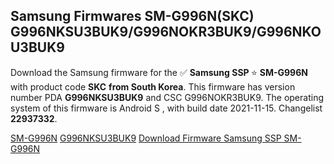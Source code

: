 <h2>Samsung Firmwares SM-G996N(SKC) G996NKSU3BUK9/G996NOKR3BUK9/G996NKOU3BUK9</h2>
Download the Samsung firmware for the ✅ <strong>Samsung SSP </strong> ⭐ <strong>SM-G996N</strong> with product code <strong>SKC</strong> <strong> from South Korea</strong>. This firmware has version number PDA <strong>G996NKSU3BUK9</strong> and CSC G996NOKR3BUK9. The operating system of this firmware is Android S , with build date 2021-11-15. Changelist <strong>22937332</strong>.


[SM-G996N](https://samfirm.shop/samsung/model/SM-G996N)
[G996NKSU3BUK9](https://samfirm.shop/samsung/pda/G996NKSU3BUK9)
[Download Firmware Samsung SSP SM-G996N](https://samfirm.shop/samsung/firmware/474399)
